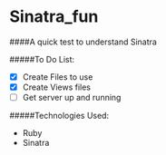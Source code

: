 Sinatra_fun
===========

####A quick test to understand Sinatra

#####To Do List:
  - [x] Create Files to use
  - [x] Create Views files
  - [ ] Get server up and running
 
#####Technologies Used:
  - Ruby
  - Sinatra
